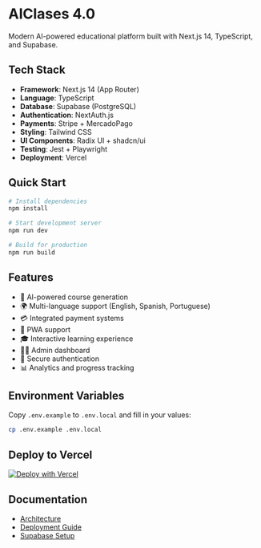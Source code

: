 # AIClases 4.0

Modern AI-powered educational platform built with Next.js 14, TypeScript, and Supabase.

## Tech Stack

- **Framework**: Next.js 14 (App Router)
- **Language**: TypeScript
- **Database**: Supabase (PostgreSQL)
- **Authentication**: NextAuth.js
- **Payments**: Stripe + MercadoPago
- **Styling**: Tailwind CSS
- **UI Components**: Radix UI + shadcn/ui
- **Testing**: Jest + Playwright
- **Deployment**: Vercel

## Quick Start

```bash
# Install dependencies
npm install

# Start development server
npm run dev

# Build for production
npm run build
```

## Features

- 🤖 AI-powered course generation
- 🌍 Multi-language support (English, Spanish, Portuguese)
- 💳 Integrated payment systems
- 📱 PWA support
- 🎓 Interactive learning experience
- 👨‍💼 Admin dashboard
- 🔐 Secure authentication
- 📊 Analytics and progress tracking

## Environment Variables

Copy `.env.example` to `.env.local` and fill in your values:

```bash
cp .env.example .env.local
```

## Deploy to Vercel

[![Deploy with Vercel](https://vercel.com/button)](https://vercel.com/new/clone?repository-url=https://github.com/Cursalo/aiclases)

## Documentation

- [Architecture](./docs/ARCHITECTURE.md)
- [Deployment Guide](./DEPLOYMENT.md)
- [Supabase Setup](./SUPABASE-SETUP.md)